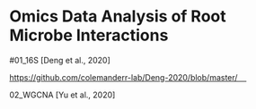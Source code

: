 # Omics Data Analysis of Root Microbe Interactions






#01_16S [Deng et al., 2020]


https://github.com/colemanderr-lab/Deng-2020/blob/master/    

02_WGCNA [Yu et al., 2020]  
